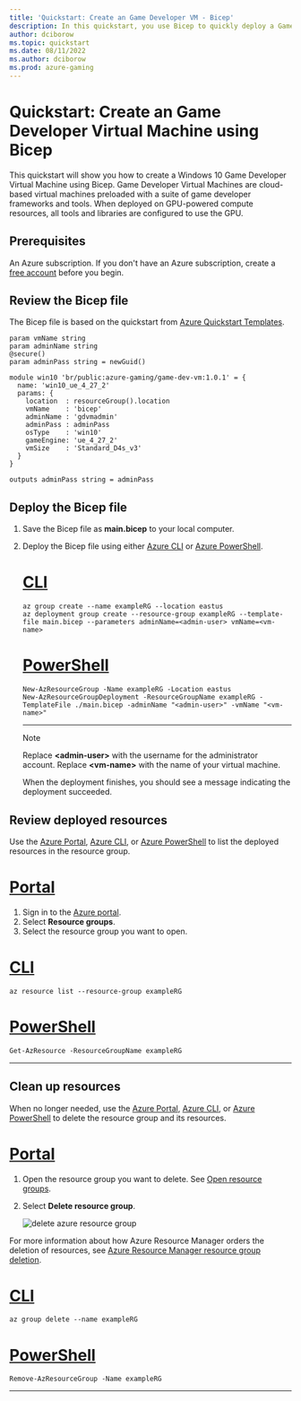```yaml
---
title: 'Quickstart: Create an Game Developer VM - Bicep'
description: In this quickstart, you use Bicep to quickly deploy a Game Developer Virtual Machine
author: dciborow
ms.topic: quickstart
ms.date: 08/11/2022
ms.author: dciborow
ms.prod: azure-gaming
---
```


# Quickstart: Create an Game Developer Virtual Machine using Bicep

This quickstart will show you how to create a Windows 10 Game Developer Virtual Machine using Bicep. Game Developer Virtual Machines are cloud-based virtual machines preloaded with a suite of game developer frameworks and tools. When deployed on GPU-powered compute resources, all tools and libraries are configured to use the GPU.

## Prerequisites

An Azure subscription. If you don't have an Azure subscription, create a [free account](https://azure.microsoft.com/free/services/machine-learning/) before you begin.

## Review the Bicep file

The Bicep file is based on the quickstart from [Azure Quickstart Templates](https://azure.microsoft.com/resources/templates/gamedev-vm/).

```bicep
param vmName string
param adminName string
@secure()
param adminPass string = newGuid()

module win10 'br/public:azure-gaming/game-dev-vm:1.0.1' = {
  name: 'win10_ue_4_27_2'
  params: {
    location  : resourceGroup().location
    vmName    : 'bicep'
    adminName : 'gdvmadmin'
    adminPass : adminPass
    osType    : 'win10'
    gameEngine: 'ue_4_27_2'
    vmSize    : 'Standard_D4s_v3'
  }
}

outputs adminPass string = adminPass
```

## Deploy the Bicep file

1. Save the Bicep file as **main.bicep** to your local computer.
1. Deploy the Bicep file using either [Azure CLI](./azure/azure-resource-manager/bicep/deploy-cli) or [Azure PowerShell](./azure/azure-resource-manager/bicep/deploy-powershell).

    # [CLI](#tab/CLI)

    ```azurecli
    az group create --name exampleRG --location eastus
    az deployment group create --resource-group exampleRG --template-file main.bicep --parameters adminName=<admin-user> vmName=<vm-name>
    ```

    # [PowerShell](#tab/PowerShell)

    ```azurepowershell
    New-AzResourceGroup -Name exampleRG -Location eastus
    New-AzResourceGroupDeployment -ResourceGroupName exampleRG -TemplateFile ./main.bicep -adminName "<admin-user>" -vmName "<vm-name>" 
    ```

    ---

    > [!NOTE]
    > Replace **\<admin-user\>** with the username for the administrator account. Replace **\<vm-name\>** with the name of your virtual machine.

    When the deployment finishes, you should see a message indicating the deployment succeeded.

## Review deployed resources

Use the [Azure Portal](./azure/azure-resource-manager/management/manage-resource-groups-portal#open-resource-groups),
[Azure CLI](./azure-resource-manager/management/manage-resource-groups-cli#list-resource-groups),
or [Azure PowerShell](./azure/azure-resource-manager/management/manage-resource-groups-powershell#list-resource-groups) to list the deployed resources in the resource group.

# [Portal](#tab/Portal)
1. Sign in to the [Azure portal](https://portal.azure.com).
2. Select **Resource groups**.
3. Select the resource group you want to open.


# [CLI](#tab/CLI)

```azurecli-interactive
az resource list --resource-group exampleRG
```

# [PowerShell](#tab/PowerShell)

```azurepowershell-interactive
Get-AzResource -ResourceGroupName exampleRG
```

---

## Clean up resources

When no longer needed, use the
[Azure Portal](./azure/azure-resource-manager/management/manage-resource-groups-portal#delete-resource-groups),
[Azure CLI](./azure/azure-resource-manager/management/manage-resource-groups-cli#delete-resource-groups),
or [Azure PowerShell](./azure/azure-resource-manager/management/manage-resource-groups-powershell#delete-resource-groups) to delete the resource group and its resources.

# [Portal](#tab/Portal)
1. Open the resource group you want to delete.  See [Open resource groups](./azure/azure-resource-manager/management/manage-resource-groups-powershell#open-resource-groups).
2. Select **Delete resource group**.

    ![delete azure resource group](./media/manage-resource-groups-portal/delete-group.png)

For more information about how Azure Resource Manager orders the deletion of resources, see [Azure Resource Manager resource group deletion](./azure/azure-resource-manager/management/delete-resource-group.md).

# [CLI](#tab/CLI)

```azurecli-interactive
az group delete --name exampleRG
```

# [PowerShell](#tab/PowerShell)

```azurepowershell-interactive
Remove-AzResourceGroup -Name exampleRG
```

---

